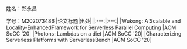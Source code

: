 姓名：郑永昌 

学号：M202073486
|论文标题|出处|
|:---:|:---:|
|Wukong: A Scalable and Locality-EnhancedFramework for Serverless Parallel Computing |ACM SoCC '20|
|Photons: Lambdas on a diet |ACM SoCC '20|
|Characterizing Serverless Platforms with ServerlessBench |ACM SoCC '20|
